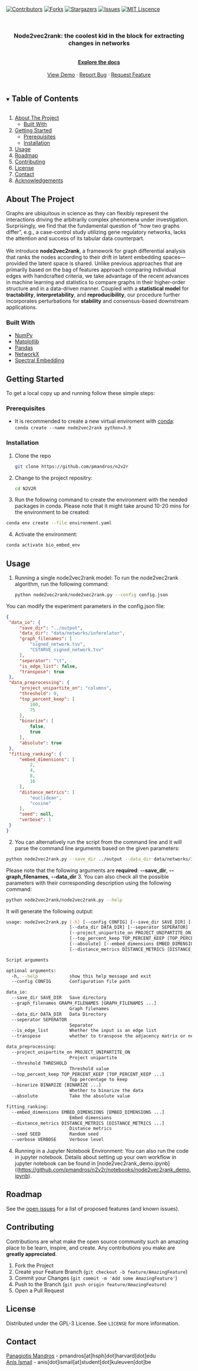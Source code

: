 
<!-- PROJECT SHIELDS -->
[![Contributors][contributors-shield]][contributors-url]
[![Forks][forks-shield]][forks-url]
[![Stargazers][stars-shield]][stars-url]
[![Issues][issues-shield]][issues-url]
[![MIT Liscence][license-shield]][license-url]

<!-- PROJECT LOGO -->
<br />
<p align="center">
 <!-- <img src="" alt="logo" align="center"> -->
  <h3 align="center"> Node2vec2rank: the coolest kid in the block for extracting changes in networks</h3>

  <p align="center">
    <br />
    <a href="https://github.com/pmandros/n2v2r"><strong>Explore the docs</strong></a>
    <br />
    <br />
    <a href="https://github.com/pmandros/n2v2r">View Demo</a>
    ·
    <a href="https://github.com/pmandros/n2v2r/issues">Report Bug</a>
    ·
    <a href="https://github.com/pmandros/n2v2r/pulls">Request Feature</a>
  </p>
</p>


<!-- TABLE OF CONTENTS -->
<details open="open">
  <summary><h2 style="display: inline-block">Table of Contents</h2></summary>
  <ol>
    <li>
      <a href="#about-the-project">About The Project</a>
      <ul>
        <li><a href="#built-with">Built With</a></li>
      </ul>
    </li>
    <li>
      <a href="#getting-started">Getting Started</a>
      <ul>
        <li><a href="#prerequisites">Prerequisites</a></li>
        <li><a href="#installation">Installation</a></li>
      </ul>
    </li>
    <li><a href="#usage">Usage</a></li>
    <li><a href="#roadmap">Roadmap</a></li>
    <li><a href="#contributing">Contributing</a></li>
   <li><a href="#license">License</a></li>
    <li><a href="#contact">Contact</a></li>
    <li><a href="#acknowledgements">Acknowledgements</a></li>
  </ol>
</details>



<!-- ABOUT THE PROJECT -->
## About The Project
Graphs are ubiquitous in science as they can flexibly represent the interactions driving the arbitrarily complex
phenomena under investigation. Surprisingly, we find that the fundamental question of “how two graphs
differ”, e.g., a case-control study utilizing gene regulatory networks, lacks the attention and success of
its tabular data counterpart. <br> <br>
We introduce **node2vec2rank**, a framework for graph differential analysis that
ranks the nodes according to their drift in latent embedding spaces—provided the latent space is shared.
Unlike previous approaches that are primarily based on the bag of features approach comparing individual
edges with handcrafted criteria, we take advantage of the recent advances in machine learning and statistics
to compare graphs in their higher-order structure and in a data-driven manner. Coupled with a **statistical model** for **tractability**, **interpretability**, and **reproducibility**, our procedure further incorporates perturbations for **stability** and consensus-based downstream applications.
### Built With

* [NumPy](https://numpy.org/)
* [Matplotlib](https://matplotlib.org/)
* [Pandas](https://pandas.pydata.org/docs)
* [NetworkX](https://networkx.org/)
* [Spectral Embedding](https://github.com/iggallagher/Spectral-Embedding)

<!-- GETTING STARTED -->
## Getting Started

To get a local copy up and running follow these simple steps:

### Prerequisites

* It is recommended to create a new virtual enviroment with [conda](https://www.anaconda.com/): <br>
`conda create --name node2vec2rank python=3.9`

### Installation

1. Clone the repo
   ```sh
   git clone https://github.com/pmandros/n2v2r
   ```
2. Change to the project repositry:
   ```sh
   cd N2V2R

   ```
3. Run the following command to create the environment with the needed packages in conda. Please note that it might take around 10-20 mins for the environment to be created:
```sh
conda env create --file environment.yaml
```
4. Activate the environment:
```sh
conda activate bio_embed_env
```

<!-- USAGE EXAMPLES -->
## Usage

1. Running a single node2vec2rank model:
To run the node2vec2rank algorithm, run the following command:
   ```sh
   python node2vec2rank/node2vec2rank.py --config config.json
   ```
You can modify the experiment parameters in the config.json file:
   ```json
{
    "data_io": {
        "save_dir": "../output",
        "data_dir": "data/networks/inferelator",
        "graph_filenames": [
            "signed_network.tsv",
            "CSTARVE_signed_network.tsv"
        ],
        "seperator": "\t",
        "is_edge_list": false,
        "transpose": true
    },
    "data_preprocessing": {
        "project_unipartite_on": "columns",
        "threshold": 0,
        "top_percent_keep": [
            100,
            75
        ],
        "binarize": [
            false,
            true
        ],
        "absolute": true
    },
    "fitting_ranking": {
        "embed_dimensions": [
            2,
            4,
            8,
            16
        ],
        "distance_metrics": [
            "euclidean",
            "cosine"
        ],
        "seed": null,
        "verbose": 1
    }
}
   ```
2. You can alternatively run the script from the command line and it will parse the command line arguments based on the given parameters:
```sh
python node2vec2rank.py --save_dir ../output --data_dir data/networks/inferelator --graph_filenames signed_network.tsv CSTARVE_signed_network.tsv --seperator "\t" --is_edge_list false --transpose true --project_unipartite_on columns --threshold 0 --top_percent_keep 100 75 --binarize false true --absolute true --embed_dimensions 2 4 8 16 --distance_metrics "euclidean" "cosine" --verbose 1

```
Please note that the following arguments are **required**: **--save_dir**, **--graph_filenames**, **--data_dir**
3. You can also check all the possible parameters with their corresponding description using the following command:
```sh
python node2vec2rank/node2vec2rank.py --help
```
It will generate the following output:
```sh
usage: node2vec2rank.py [-h] [--config CONFIG] [--save_dir SAVE_DIR] [--graph_filenames GRAPH_FILENAMES [GRAPH_FILENAMES ...]]
                        [--data_dir DATA_DIR] [--seperator SEPERATOR] [--is_edge_list] [--transpose]
                        [--project_unipartite_on PROJECT_UNIPARTITE_ON] [--threshold THRESHOLD]
                        [--top_percent_keep TOP_PERCENT_KEEP [TOP_PERCENT_KEEP ...]] [--binarize BINARIZE [BINARIZE ...]]
                        [--absolute] [--embed_dimensions EMBED_DIMENSIONS [EMBED_DIMENSIONS ...]]
                        [--distance_metrics DISTANCE_METRICS [DISTANCE_METRICS ...]] [--seed SEED] [--verbose VERBOSE]

Script arguments

optional arguments:
  -h, --help            show this help message and exit
  --config CONFIG       Configuration file path

data_io:
  --save_dir SAVE_DIR   Save directory  
  --graph_filenames GRAPH_FILENAMES [GRAPH_FILENAMES ...]
                        Graph filenames 
  --data_dir DATA_DIR   Data Directory  
  --seperator SEPERATOR
                        Separator
  --is_edge_list        Whether the input is an edge list
  --transpose           whether to transpose the adjacency matrix or not

data_preprocessing:
  --project_unipartite_on PROJECT_UNIPARTITE_ON
                        Project unipartite
  --threshold THRESHOLD
                        Threshold value
  --top_percent_keep TOP_PERCENT_KEEP [TOP_PERCENT_KEEP ...]
                        Top percentage to keep
  --binarize BINARIZE [BINARIZE ...]
                        Whether to binarize the data
  --absolute            Take the absolute value

fitting_ranking:
  --embed_dimensions EMBED_DIMENSIONS [EMBED_DIMENSIONS ...]
                        Embed dimensions
  --distance_metrics DISTANCE_METRICS [DISTANCE_METRICS ...]
                        Distance metrics
  --seed SEED           Random seed
  --verbose VERBOSE     Verbose level
```
4. Running in a Jupyter Notebook Environment:
You can also run the code in jupyter notebook. Details about setting up your own workflow in jupyter notebook can be found in [node2vec2rank_demo.ipynb]((https://github.com/pmandros/n2v2r/notebooks/node2vec2rank_demo.ipynb). 
<!-- ROADMAP -->
## Roadmap


See the [open issues](https://github.com/pmandros/n2v2r/issues) for a list of proposed features (and known issues).



<!-- CONTRIBUTING -->
## Contributing

Contributions are what make the open source community such an amazing place to be learn, inspire, and create. Any contributions you make are **greatly appreciated**.

1. Fork the Project
2. Create your Feature Branch (`git checkout -b feature/AmazingFeature`)
3. Commit your Changes (`git commit -m 'Add some AmazingFeature'`)
4. Push to the Branch (`git push origin feature/AmazingFeature`)
5. Open a Pull Request



<!--LICENSE -->
## License

Distributed under the GPL-3 License. See `LICENSE` for more information.


<!-- CONTACT -->
## Contact

[Panagiotis Mandros](https://linkedin.com/in/pmandros) - pmandros[at]hsph[dot]harvard[dot]edu <br>
[Anis Ismail](https://linkedin.com/in/anisdimail) - anis[dot]ismail[at]student[dot]kuleuven[dot]be



<!-- ACKNOWLEDGEMENTS 
## Acknowledgements

* []()
-->



<!-- MARKDOWN LINKS & IMAGES -->
[contributors-shield]: https://img.shields.io/github/contributors/pmandros/n2v2r.svg?style=for-the-badge
[contributors-url]: https://github.com/pmandros/n2v2r/graphs/contributors
[forks-shield]: https://img.shields.io/github/forks/pmandros/n2v2r.svg?style=for-the-badge
[forks-url]: https://github.com/pmandros/n2v2r/network/members
[stars-shield]: https://img.shields.io/github/stars/pmandros/n2v2r.svg?style=for-the-badge
[stars-url]: https://github.com/pmandros/n2v2r/stargazers
[issues-shield]: https://img.shields.io/github/issues/pmandros/n2v2r.svg?style=for-the-badge
[issues-url]: https://github.com/pmandros/n2v2r/issues
[license-shield]: https://img.shields.io/badge/license-GPL--3.0--only-green?style=for-the-badge
[license-url]: https://github.com/pmandros/n2v2r/LICENSE
